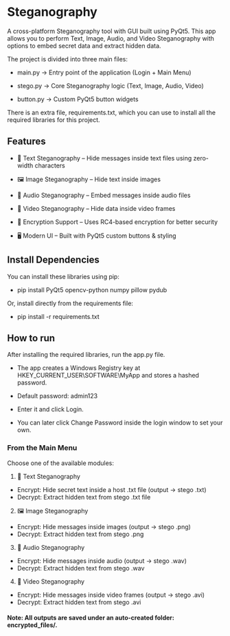 # Steganography

A cross-platform Steganography tool with GUI built using PyQt5.
This app allows you to perform Text, Image, Audio, and Video Steganography with options to embed secret data and extract hidden data.

The project is divided into three main files:

- main.py → Entry point of the application (Login + Main Menu)

- stego.py → Core Steganography logic (Text, Image, Audio, Video)

- button.py → Custom PyQt5 button widgets

There is an extra file, requirements.txt, which you can use to install all the required libraries for this project.

## Features
- 📝 Text Steganography – Hide messages inside text files using zero-width characters

- 🖼 Image Steganography – Hide text inside images

- 🎵 Audio Steganography – Embed messages inside audio files

- 🎥 Video Steganography – Hide data inside video frames

- 🔑 Encryption Support – Uses RC4-based encryption for better security

- 🖥 Modern UI – Built with PyQt5 custom buttons & styling

## Install Dependencies
You can install these libraries using pip:
- pip install PyQt5 opencv-python numpy pillow pydub

Or, install directly from the requirements file:
- pip install -r requirements.txt

## How to run
After installing the required libraries, run the app.py file.

- The app creates a Windows Registry key at HKEY_CURRENT_USER\SOFTWARE\MyApp and stores a hashed password.

- Default password: admin123

- Enter it and click Login.

- You can later click Change Password inside the login window to set your own.

### From the Main Menu
Choose one of the available modules:
1. 📝 Text Steganography
- Encrypt: Hide secret text inside a host .txt file (output → stego .txt)
 - Decrypt: Extract hidden text from stego .txt file
2. 🖼 Image Steganography
- Encrypt: Hide messages inside images (output → stego .png)
- Decrypt: Extract hidden text from stego .png
3. 🎵 Audio Steganography
- Encrypt: Hide messages inside audio (output → stego .wav)
- Decrypt: Extract hidden text from stego .wav
4. 🎥 Video Steganography
- Encrypt: Hide messages inside video frames (output → stego .avi)
- Decrypt: Extract hidden text from stego .avi

#### Note: All outputs are saved under an auto-created folder: encrypted_files/.



